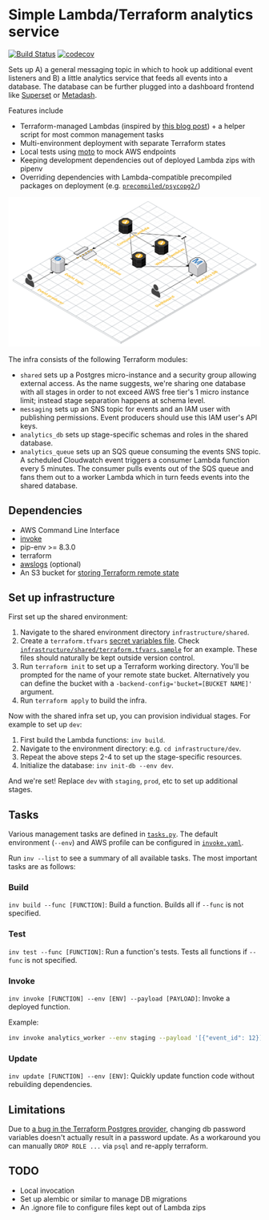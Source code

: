 # Simple Lambda/Terraform analytics service

[![Build Status](https://travis-ci.org/epiphone/lambda-terraform-analytics.svg?branch=master)](https://travis-ci.org/epiphone/lambda-terraform-analytics) [![codecov](https://codecov.io/gh/epiphone/lambda-terraform-analytics/branch/master/graph/badge.svg)](https://codecov.io/gh/epiphone/lambda-terraform-analytics)

Sets up A) a general messaging topic in which to hook up additional event listeners and B) a little analytics service that feeds all events into a database. The database can be further plugged into a dashboard frontend like [Superset](https://github.com/apache/incubator-superset) or [Metadash](https://github.com/metabase/metabase).

Features include
- Terraform-managed Lambdas (inspired by [this blog post](https://medium.com/build-acl/aws-lambda-deployment-with-terraform-24d36cc86533)) + a helper script for most common management tasks
- Multi-environment deployment with separate Terraform states
- Local tests using [moto](https://github.com/spulec/moto) to mock AWS endpoints
- Keeping development dependencies out of deployed Lambda zips with pipenv
- Overriding dependencies with Lambda-compatible precompiled packages on deployment (e.g. [`precompiled/psycopg2/`](precompiled/psycopg2))

![Architecture](doc/cloudcraft.png)

The infra consists of the following Terraform modules:
- `shared` sets up a Postgres micro-instance and a security group allowing external access. As the name suggests, we're sharing one database with all stages in order to not exceed AWS free tier's 1 micro instance limit; instead stage separation happens at schema level.
- `messaging` sets up an SNS topic for events and an IAM user with publishing permissions. Event producers should use this IAM user's API keys.
- `analytics_db` sets up stage-specific schemas and roles in the shared database.
- `analytics_queue` sets up an SQS queue consuming the events SNS topic. A scheduled Cloudwatch event triggers a consumer Lambda function every 5 minutes. The consumer pulls events out of the SQS queue and fans them out to a worker Lambda which in turn feeds events into the shared database.

## Dependencies

- AWS Command Line Interface
- [invoke](https://github.com/pyinvoke/invoke)
- pip-env >= 8.3.0
- terraform
- [awslogs](https://github.com/jorgebastida/awslogs) (optional)
- An S3 bucket for [storing Terraform remote state](https://www.terraform.io/docs/state/remote.html)

## Set up infrastructure

First set up the shared environment:

1. Navigate to the shared environment directory `infrastructure/shared`.
2. Create a `terraform.tfvars` [secret variables file](https://www.terraform.io/intro/getting-started/variables.html#from-a-file). Check [`infrastructure/shared/terraform.tfvars.sample`](infrastructure/shared/terraform.tfvars.sample) for an example. These files should naturally be kept outside version control.
3. Run `terraform init` to set up a Terraform working directory. You'll be prompted for the name of your remote state bucket. Alternatively you can define the bucket with a `-backend-config='bucket=[BUCKET NAME]'` argument.
4. Run `terraform apply` to build the infra.

Now with the shared infra set up, you can provision individual stages. For example to set up `dev`:

1. First build the Lambda functions: `inv build`.
2. Navigate to the environment directory: e.g. `cd infrastructure/dev`.
3. Repeat the above steps 2-4 to set up the stage-specific resources.
4. Initialize the database: `inv init-db --env dev`.

And we're set! Replace `dev` with `staging`, `prod`, etc to set up additional stages.

## Tasks

Various management tasks are defined in [`tasks.py`](tasks.py). The default environment (`--env`) and AWS profile can be configured in [`invoke.yaml`](invoke.yaml).

Run `inv --list` to see a summary of all available tasks. The most important tasks are as follows:

### Build

`inv build --func [FUNCTION]`: Build a function. Builds all if `--func` is not specified.

### Test

`inv test --func [FUNCTION]`: Run a function's tests. Tests all functions if `--func` is not specified.

### Invoke

`inv invoke [FUNCTION] --env [ENV] --payload [PAYLOAD]`: Invoke a deployed function.

Example:
```bash
inv invoke analytics_worker --env staging --payload '[{"event_id": 12}]'
```

### Update

`inv update [FUNCTION] --env [ENV]`: Quickly update function code without rebuilding dependencies.

## Limitations

Due to [a bug in the Terraform Postgres provider](https://github.com/terraform-providers/terraform-provider-postgresql/issues/16), changing db password variables doesn't actually result in a password update. As a workaround you can manually `DROP ROLE ...` via `psql` and re-apply terraform.

## TODO

- Local invocation
- Set up alembic or similar to manage DB migrations
- An .ignore file to configure files kept out of Lambda zips
